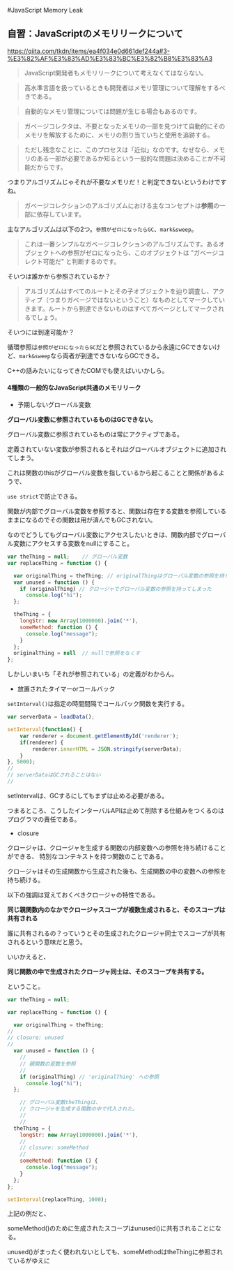 #JavaScript Memory Leak

## 自習：JavaScriptのメモリリークについて

https://qiita.com/tkdn/items/ea4f034e0d661def244a#3-%E3%82%AF%E3%83%AD%E3%83%BC%E3%82%B8%E3%83%A3

> JavaScript開発者もメモリリークについて考えなくてはならない。

> 高水準言語を扱っているときも開発者はメモリ管理について理解をするべきである。

> 自動的なメモリ管理については問題が生じる場合もあるのです。

> ガベージコレクタは、不要となったメモリの一部を見つけて自動的にそのメモリを解放するために、メモリの割り当ていちと使用を追跡する。

> ただし残念なことに、このプロセスは「近似」なのです。なぜなら、メモリのある一部が必要であるか知るという一般的な問題は決めることが不可能だからです。

つまりアルゴリズムじゃそれが不要なメモリだ！と判定できないというわけですね。

> ガベージコレクションのアルゴリズムにおける主なコンセプトは**参照**の一部に依存しています。

主なアルゴリズムは以下の2つ。`参照がゼロになったらGC`、`mark&sweep`。

> これは一番シンプルなガベージコレクションのアルゴリズムです。あるオブジェクトへの参照がゼロになったら、このオブジェクトは "ガベージコレクト可能だ" と判断するのです。

そいつは誰かから参照されているか？

> アルゴリズムはすべてのルートとその子オブジェクトを辿り調査し、アクティブ（つまりガベージではないということ）なものとしてマークしていきます。ルートから到達できないものはすべてガベージとしてマークされるでしょう。

そいつには到達可能か？

循環参照は`参照がゼロになったらGC`だと参照されているから永遠にGCできないけど、`mark&sweep`なら両者が到達できないならGCできる。

C++の話みたいになってきたCOMでも使えばいいかしら。

#### 4種類の一般的なJavaScript共通のメモリリーク

- 予期しないグローバル変数

**グローバル変数に参照されているものはGCできない。**

グローバル変数に参照されているものは常にアクティブである。

定義されていない変数が参照されるとそれはグローバルオブジェクトに追加されてしまう。

これは関数のthisがグローバル変数を指しているから起こることと関係があるようで、

`use strict`で防止できる。

関数が内部でグローバル変数を参照すると、関数は存在する変数を参照しているままになるのでその関数は用が済んでもGCされない。

なのでどうしてもグローバル変数にアクセスしたいときは、関数内部でグローバル変数にアクセスする変数をnullにすること。

```JavaScript
var theThing = null;    // グローバル変数
var replaceThing = function () {

  var originalThing = theThing; // originalThingはグローバル変数の参照を持ち...
  var unused = function () {
    if (originalThing) // クロージャでグローバル変数の参照を持ってしまった
      console.log("hi");
  };

  theThing = {
    longStr: new Array(1000000).join('*'),
    someMethod: function () {
      console.log("message");
    }
  };
  originalThing = null  // nullで参照をなくす
};
```

しかしいまいち「それが参照されている」の定義がわからん。

- 放置されたタイマーorコールバック

`setInterval()`は指定の時間間隔でコールバック関数を実行する。

```JavaScript
var serverData = loadData();

setInterval(function() {
    var renderer = document.getElementById('renderer');
    if(renderer) {
        renderer.innerHTML = JSON.stringify(serverData);
    }
}, 5000);
// 
// serverDataはGCされることはない
// 
```

setIntervalは、GCするにしてもまずは止める必要がある。

つまるところ、こうしたインターバルAPIは止めて削除する仕組みをつくるのはプログラマの責任である。



- closure

クロージャは、クロージャを生成する関数の内部変数への参照を持ち続けることができる、
特別なコンテキストを持つ関数のことである。

クロージャはその生成関数から生成された後も、生成関数の中の変数への参照を持ち続ける。

以下の強調は覚えておくべきクロージャの特性である。

**同じ親関数内のなかでクロージャスコープが複数生成されると、そのスコープは共有される**

誰に共有されるの？っていうとその生成されたクロージャ同士でスコープが共有されるという意味だと思う。

いいかえると、

**同じ関数の中で生成されたクロージャ同士は、そのスコープを共有する。**

ということ。

```JavaScript
var theThing = null;

var replaceThing = function () {

  var originalThing = theThing;
//   
// closure: unused
// 
  var unused = function () {
    // 
    // 親関数の変数を参照
    // 
    if (originalThing) // 'originalThing' への参照
      console.log("hi");
  };

    // グローバル変数theThingは、
    // クロージャを生成する関数の中で代入された。
    // 
    // 
  theThing = {
    longStr: new Array(1000000).join('*'),
    // 
    // closure: someMethod
    // 
    someMethod: function () {
      console.log("message");
    }
  };
};

setInterval(replaceThing, 1000);
```

上記の例だと、

someMethod()のために生成されたスコープはunused()に共有されることになる。

unused()がまったく使われないとしても、someMethodはtheThingに参照されているがゆえに